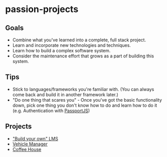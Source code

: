 # passion-projects

## Goals
- Combine what you've learned into a complete, full stack project.
- Learn and incorporate new technologies and techniques.
- Learn how to build a complex software system.
- Consider the maintenance effort that grows as a part of building this system.

## Tips
- Stick to languages/frameworks you're familiar with. (You can always come back and build it in another framework later.)
- "Do one thing that scares you" - Once you've got the basic functionality down, pick one thing you don't know how to do and learn how to do it (e.g. Authentication with [PassportJS](http://www.passportjs.org/))

## Projects

- ["Build your own" LMS](Build-your-own-LMS.md)
- [Vehicle Manager](Vehicle-Manager.md)
- [Coffee House](Coffee-house.md)
